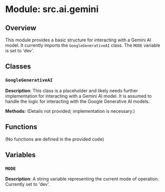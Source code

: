 # Module: src.ai.gemini

## Overview

This module provides a basic structure for interacting with a Gemini AI model. It currently imports the `GoogleGenerativeAI` class.  The `MODE` variable is set to 'dev'.


## Classes

### `GoogleGenerativeAI`

**Description**:  This class is a placeholder and likely needs further implementation for interacting with a Gemini AI model. It is assumed to handle the logic for interacting with the Google Generative AI models.

**Methods:**  (Details not provided;  implementation is necessary.)


## Functions

(No functions are defined in the provided code)


## Variables

### `MODE`

**Description**: A string variable representing the current mode of operation.  Currently set to 'dev'.


```
```